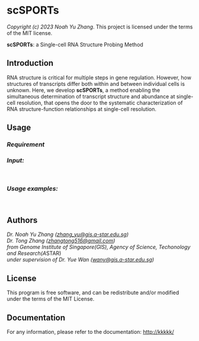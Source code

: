 # scSPORTs
*Copyright (c) 2023 Noah Yu Zhang*. This project is licensed under the terms of the MIT license.

__scSPORTs__: a Single-cell RNA Structure Probing Method

## Introduction

RNA structure is critical for multiple steps in gene regulation. However, how structures of transcripts differ both within and between individual cells is unknown. Here, we develop __scSPORTs__, a method enabling the simultaneous determination of transcript structure and abundance at single-cell resolution, that opens the door to the systematic characterization of RNA structure-function relationships at single-cell resolution. 

## Usage

### *Requirement*


### *Input:*
<!-- #### -->&nbsp;&nbsp;&nbsp;&nbsp;
### *Usage examples:*

&nbsp;&nbsp;&nbsp;&nbsp;



## Authors

*Dr. Noah Yu Zhang (zhang_yu@gis.a-star.edu.sg)*  
*Dr. Tong Zhang (zhangtong516@gmail.com)*  
*from Genome Institute of Singapore(GIS), Agency of Science, Techonology and Research(A*STAR)  
*under supervision of Dr. Yue Wan (wany@gis.a-star.edu.sg)*


## License

This program is free software, and can be redistribute and/or modified under the terms of the MIT License.

## Documentation

For any information, please refer to the documentation: <http://kkkkk/>
